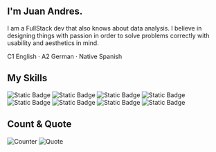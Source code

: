 ## I'm Juan Andres.

I am a FullStack dev that also knows about data analysis. I believe in designing things with passion in order to solve problems correctly with usability and aesthetics in mind.

C1 English · A2 German · Native Spanish

## My Skills

![Static Badge](https://img.shields.io/badge/bash-4EAA25?style=for-the-badge&logo=gnu%20bash&logoColor=white)
![Static Badge](https://img.shields.io/badge/react-F72585?style=for-the-badge&logo=react&logoColor=white)
![Static Badge](https://img.shields.io/badge/node.js-B5179E?style=for-the-badge&logo=node.js&logoColor=white)
![Static Badge](https://img.shields.io/badge/python-7209B7?style=for-the-badge&logo=python&logoColor=white)
![Static Badge](https://img.shields.io/badge/sql-560BAD?style=for-the-badge&logo=postgresql&logoColor=white)
![Static Badge](https://img.shields.io/badge/TypeScript-480CA8?style=for-the-badge&logo=typescript&logoColor=white)
![Static Badge](https://img.shields.io/badge/css-3F37C9?style=for-the-badge&logo=css3&logoColor=white)
![Static Badge](https://img.shields.io/badge/html-4361EE?style=for-the-badge&logo=html5&logoColor=white)

## Count & Quote

<div>
  <img align="center" alt="Counter" src="https://profile-counter.glitch.me/JuanBaut/count.svg" />
  <img align="center" alt="Quote" src="https://quotes-github-readme.vercel.app/api?type=horizontal&theme=merko" />
</div>
